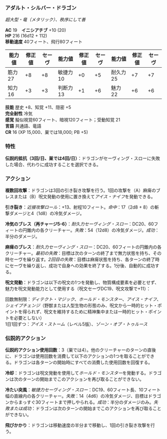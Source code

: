### アダルト・シルバー・ドラゴン
*超大型・竜（メタリック）、秩序にして善*

**AC** 19　**イニシアチブ** +10 (20)  
**HP** 216 (16d12 + 112)  
**移動速度** 40フィート、飛行80フィート

| 能力値 | 修正値 | セーヴ | 能力値 | 修正値 | セーヴ | 能力値 | 修正値 | セーヴ |
|--------|--------|--------|--------|--------|--------|--------|--------|--------|
| 筋力27 | +8 | +8 | 敏捷力10 | +0 | +5 | 耐久力25 | +7 | +7 |
| 知力16 | +3 | +3 | 判断力13 | +1 | +6 | 魅力22 | +6 | +6 |

**技能** 歴史 +8、知覚 +11、隠密 +5  
**完全耐性** 冷気  
**感覚** 擬似視覚60フィート、暗視120フィート；受動知覚 21  
**言語** 共通語、竜語  
**CR** 16 (XP 15,000、巣では18,000; PB +5)

### 特性

**伝説的抵抗（3回/日、巣では4回/日）**：ドラゴンがセーヴィング・スローに失敗した場合、代わりに成功することを選択できる。

### アクション

**複数回攻撃**：ドラゴンは3回の引き裂き攻撃を行う。1回の攻撃を（A）麻痺のブレスまたは（B）呪文発動の使用に置き換えて*アイス・ナイフ*を発動できる。

**引き裂き**：*近接攻撃ロール*：+13、射程10フィート。*命中*：17（2d8 + 8）の斬撃ダメージと4（1d8）の冷気ダメージ。

**冷気のブレス（再チャージ5-6）**：*耐久力セーヴィング・スロー*：DC20、60フィートの円錐内の各クリーチャー。*失敗*：54（12d8）の冷気ダメージ。*成功*：半分のダメージ。

**麻痺のブレス**：*耐久力セーヴィング・スロー*：DC20、60フィートの円錐内の各クリーチャー。*最初の失敗*：目標は次のターンの終了まで無力状態を持ち、その時セーヴを繰り返す。*2回目の失敗*：目標は麻痺状態を持ち、各ターンの終了時にセーヴを繰り返し、成功で自身への効果を終了する。1分後、自動的に成功する。

**呪文発動**：ドラゴンは以下の呪文の1つを発動し、物質構成要素を必要とせず、魅力を呪文発動能力として使用する（呪文セーヴDC19、呪文攻撃で+11）：

回数無制限：*ディテクト・マジック*、*ホールド・モンスター*、*アイス・ナイフ*、*シェイプチェンジ*（野獣または人型生物の形態のみ、呪文から一時的ヒット・ポイントを得られず、呪文を維持するために精神集中または一時的ヒット・ポイントを必要としない）  
1日1回ずつ：*アイス・ストーム*（レベル5版）、*ゾーン・オブ・トゥルース*

### 伝説的アクション

**伝説的アクション使用回数**：3（巣では4）。他のクリーチャーのターンの直後に、ドラゴンは使用回数を消費して以下のアクションの1つを取ることができる。ドラゴンは各ターンの開始時にすべての消費した使用回数を回復する。

**冷却**：ドラゴンは呪文発動を使用して*ホールド・モンスター*を発動する。ドラゴンは次のターンの開始までこのアクションを再び取ることができない。

**冷たい突風**：*敏捷力セーヴィング・スロー*：DC19、60フィート長、10フィート幅の直線内の各クリーチャー。*失敗*：14（4d6）の冷気ダメージ、目標はドラゴンからまっすぐ30フィートまで押しやられる。*成功*：半分のダメージのみ。*失敗または成功*：ドラゴンは次のターンの開始までこのアクションを再び取ることができない。

**飛びかかり**：ドラゴンは移動速度の半分まで移動し、1回の引き裂き攻撃を行う。